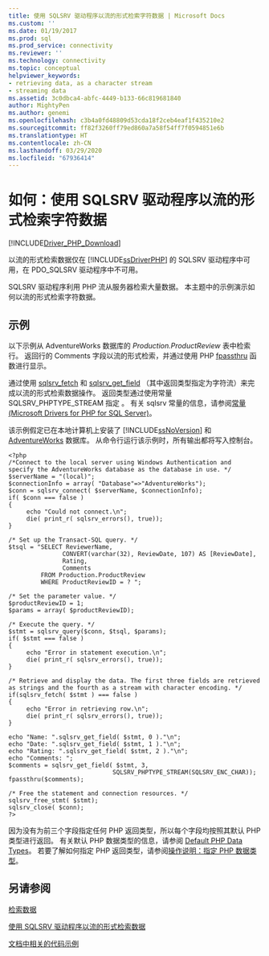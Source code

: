 ```yaml
---
title: 使用 SQLSRV 驱动程序以流的形式检索字符数据 | Microsoft Docs
ms.custom: ''
ms.date: 01/19/2017
ms.prod: sql
ms.prod_service: connectivity
ms.reviewer: ''
ms.technology: connectivity
ms.topic: conceptual
helpviewer_keywords:
- retrieving data, as a character stream
- streaming data
ms.assetid: 3c0dbca4-abfc-4449-b133-66c819681840
author: MightyPen
ms.author: genemi
ms.openlocfilehash: c3b4a0fd48809d53cda18f2ceb4eaf1f435210e2
ms.sourcegitcommit: ff82f3260ff79ed860a7a58f54ff7f0594851e6b
ms.translationtype: HT
ms.contentlocale: zh-CN
ms.lasthandoff: 03/29/2020
ms.locfileid: "67936414"
---
```

# <a name="how-to-retrieve-character-data-as-a-stream-using-the-sqlsrv-driver"></a>如何：使用 SQLSRV 驱动程序以流的形式检索字符数据
[!INCLUDE[Driver_PHP_Download](../../includes/driver_php_download.md)]

以流的形式检索数据仅在 [!INCLUDE[ssDriverPHP](../../includes/ssdriverphp_md.md)] 的 SQLSRV 驱动程序中可用，在 PDO_SQLSRV 驱动程序中不可用。  
  
SQLSRV 驱动程序利用 PHP 流从服务器检索大量数据。 本主题中的示例演示如何以流的形式检索字符数据。  
  
## <a name="example"></a>示例  
以下示例从 AdventureWorks 数据库的 *Production.ProductReview* 表中检索行。 返回行的 Comments 字段以流的形式检索，并通过使用 PHP [fpassthru](https://php.net/manual/function.fpassthru.php) 函数进行显示。  
  
通过使用 [sqlsrv_fetch](../../connect/php/sqlsrv-fetch.md) 和 [sqlsrv_get_field](../../connect/php/sqlsrv-get-field.md) （其中返回类型指定为字符流）来完成以流的形式检索数据操作。 返回类型通过使用常量 SQLSRV_PHPTYPE_STREAM 指定  。 有关 sqlsrv 常量的信息，请参阅[常量 (Microsoft Drivers for PHP for SQL Server)](../../connect/php/constants-microsoft-drivers-for-php-for-sql-server.md)。  
  
该示例假定已在本地计算机上安装了 [!INCLUDE[ssNoVersion](../../includes/ssnoversion-md.md)] 和 [AdventureWorks](https://github.com/Microsoft/sql-server-samples/tree/master/samples/databases/adventure-works) 数据库。 从命令行运行该示例时，所有输出都将写入控制台。  
  
```  
<?php  
/*Connect to the local server using Windows Authentication and  
specify the AdventureWorks database as the database in use. */  
$serverName = "(local)";  
$connectionInfo = array( "Database"=>"AdventureWorks");  
$conn = sqlsrv_connect( $serverName, $connectionInfo);  
if( $conn === false )  
{  
     echo "Could not connect.\n";  
     die( print_r( sqlsrv_errors(), true));  
}  
  
/* Set up the Transact-SQL query. */  
$tsql = "SELECT ReviewerName,   
               CONVERT(varchar(32), ReviewDate, 107) AS [ReviewDate],  
               Rating,   
               Comments   
         FROM Production.ProductReview   
         WHERE ProductReviewID = ? ";  
  
/* Set the parameter value. */  
$productReviewID = 1;  
$params = array( $productReviewID);  
  
/* Execute the query. */  
$stmt = sqlsrv_query($conn, $tsql, $params);  
if( $stmt === false )  
{  
     echo "Error in statement execution.\n";  
     die( print_r( sqlsrv_errors(), true));  
}  
  
/* Retrieve and display the data. The first three fields are retrieved  
as strings and the fourth as a stream with character encoding. */  
if(sqlsrv_fetch( $stmt ) === false )  
{  
     echo "Error in retrieving row.\n";  
     die( print_r( sqlsrv_errors(), true));  
}  
  
echo "Name: ".sqlsrv_get_field( $stmt, 0 )."\n";  
echo "Date: ".sqlsrv_get_field( $stmt, 1 )."\n";  
echo "Rating: ".sqlsrv_get_field( $stmt, 2 )."\n";  
echo "Comments: ";  
$comments = sqlsrv_get_field( $stmt, 3,   
                             SQLSRV_PHPTYPE_STREAM(SQLSRV_ENC_CHAR));  
fpassthru($comments);  
  
/* Free the statement and connection resources. */  
sqlsrv_free_stmt( $stmt);  
sqlsrv_close( $conn);  
?>  
```  
  
因为没有为前三个字段指定任何 PHP 返回类型，所以每个字段均按照其默认 PHP 类型进行返回。 有关默认 PHP 数据类型的信息，请参阅 [Default PHP Data Types](../../connect/php/default-php-data-types.md)。 若要了解如何指定 PHP 返回类型，请参阅[操作说明：指定 PHP 数据类型](../../connect/php/how-to-specify-php-data-types.md)。  
  
## <a name="see-also"></a>另请参阅  
[检索数据](../../connect/php/retrieving-data.md)

[使用 SQLSRV 驱动程序以流的形式检索数据](../../connect/php/retrieving-data-as-a-stream-using-the-sqlsrv-driver.md)

[文档中相关的代码示例](../../connect/php/about-code-examples-in-the-documentation.md)  
  
